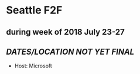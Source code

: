 # Seattle F2F
## during week of 2018 July 23-27
## ***DATES/LOCATION NOT YET FINAL***

* Host: Microsoft
